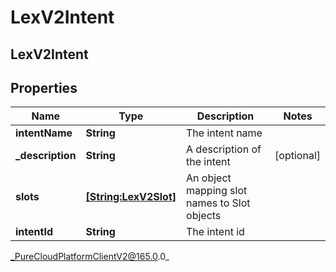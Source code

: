 # LexV2Intent

## LexV2Intent

## Properties

|Name | Type | Description | Notes|
|------------ | ------------- | ------------- | -------------|
| **intentName** | **String** | The intent name | |
| **_description** | **String** | A description of the intent | [optional] |
| **slots** | [**[String:LexV2Slot]**](LexV2Slot) | An object mapping slot names to Slot objects | |
| **intentId** | **String** | The intent id | |



_PureCloudPlatformClientV2@165.0.0_
